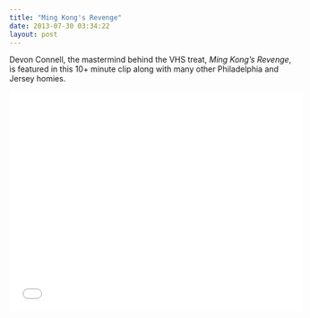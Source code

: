 ```yaml
---
title: "Ming Kong's Revenge"
date: 2013-07-30 03:34:22
layout: post
---
```


<p>Devon Connell, the mastermind behind the VHS treat, <em>Ming Kong&#8217;s Revenge</em>, is featured in this 10+ minute clip along with many other Philadelphia and Jersey homies. </p>
<p><iframe frameborder="0" height="393" src="//www.youtube.com/embed/7c4h39Qk4zc?list=UUAHQMklma9nfMroUYGWA_pA" width="524"></iframe></p>
